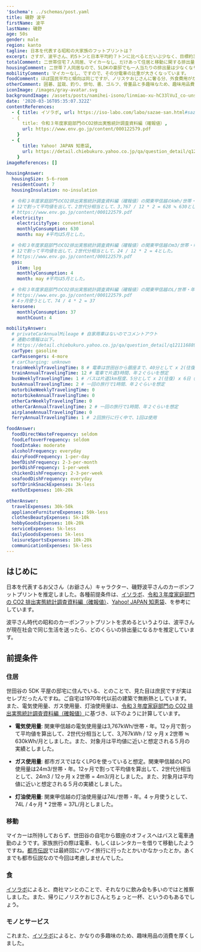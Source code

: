 ```yaml
---
'$schema': ../schemas/post.yaml
title: 磯野 波平
firstName: 波平
lastName: 磯野
age: 50s
gender: male
region: kanto
tagline: 日本を代表する昭和の大家族のフットプリントは？
excerpt: さすが、波平さん、約5トンと日本平均約７トンに比べるとだいぶ少なく、目標約3トンに向けて中間地点の排出量です。
totalComment: 二世帯住宅７人同居、マイカーなし、だけあって住居と移動に関する排出量が少ないですね。
housingComment: 二世帯７人同居なので、5LDKの豪邸でも一人当たりの排出量は少なくなります。ここで、-1.18トン稼いでいます。
mobilityComment: マイカーなし、ですので、その分電車の比重が大きくなっています。
foodComment: ほぼ国民平均と傾向は同じですが、ノリスケおじさんに奢る分、外食費用がかさんでいます。
otherComment: 囲碁、盆栽、釣り、俳句、書、ゴルフ、骨董品と多趣味なため、趣味用品費用が大きいです。
iconImage: /images/gray-avatar.svg
backgroundImage: /assets/posts/namihei-isono/linmiao-xu-hC33lVuI_co-unsplash.jpg
date: '2020-03-16T05:35:07.322Z'
contentReferences:
  - { title: イソラボ, url: https://iso-labo.com/labo/sazae-san.html#sazae09 }
  - {
      title: 令和３年度家庭部門のCO2排出実態統計調査資料編（確報値）,
      url: https://www.env.go.jp/content/000122579.pdf
    }
  - {
      title: Yahoo! JAPAN 知恵袋,
      url: https://detail.chiebukuro.yahoo.co.jp/qa/question_detail/q12111688952
    }
imageReferences: []

housingAnswer:
  housingSize: 5-6-room
  residentCount: 7
  housingInsulation: no-insulation

  # 令和３年度家庭部門のCO2排出実態統計調査資料編（確報値）の関東甲信越のkWh/世帯・年が3,767kWh
  # 12で割って平均値を出して、2世代分相当として、3,767 / 12 * 2 = 628 ≒ 630とした。
  # https://www.env.go.jp/content/000122579.pdf
  electricity:
    electricityType: conventional
    monthlyConsumption: 630
    month: may #平均は5月とした。

  # 令和３年度家庭部門のCO2排出実態統計調査資料編（確報値）の関東甲信越のm3/世帯・年が24
  # 12で割って平均値を出して、2世代分相当として、24 / 12 * 2 = 4とした。
  # https://www.env.go.jp/content/000122579.pdf
  gas:
    item: lpg
    monthlyConsumption: 4
    month: may #平均は5月とした。

  # 令和３年度家庭部門のCO2排出実態統計調査資料編（確報値）の関東甲信越のL/世帯・年が74
  # https://www.env.go.jp/content/000122579.pdf
  # 4ヶ月使うとして、74 / 4 * 2 = 37
  kerosene:
    monthlyConsumption: 37
    monthCount: 4

mobilityAnswer:
  # privateCarAnnualMileage # 自家用車はないのでコメントアウト
  # 通勤の情報は以下。
  # https://detail.chiebukuro.yahoo.co.jp/qa/question_detail/q12111688952
  carType: gasoline
  carPassengers: 4-more
  # carCharging: unknown
  trainWeeklyTravelingTime: 8 # 電車は世田谷から銀座まで、40分として x 2(往復) x 6日（当時は土曜も働いていた） = 8 hr
  trainAnnualTravelingTime: 12 # 電車で片道3時間、年２ぐらいを想定
  busWeeklyTravelingTime: 1 # バスは片道1km程度、5分として x 2(往復) x 6日（当時は土曜も働いていた） = 1 hr
  busAnnualTravelingTime: 2 # 一回の旅行で1時間、年２ぐらいを想定
  motorbikeWeeklyTravelingTime: 0
  motorbikeAnnualTravelingTime: 0
  otherCarWeeklyTravelingTime: 0
  otherCarAnnualTravelingTime: 2 # 一回の旅行で1時間、年２ぐらいを想定
  airplaneAnnualTravelingTime: 0
  ferryAnnualTravelingTime: 1 # ２回旅行に行く中で、1回は使用

foodAnswer:
  foodDirectWasteFrequency: seldom
  foodLeftoverFrequency: seldom
  foodIntake: moderate
  alcoholFrequency: everyday
  dairyFoodFrequency: 1-per-day
  beefDishFrequency: 2-3-per-month
  porkDishFrequency: 1-per-week
  chickenDishFrequency: 2-3-per-week
  seafoodDishFrequency: everyday
  softDrinkSnackExpenses: 3k-less
  eatOutExpenses: 10k-20k

otherAnswer:
  travelExpenses: 30k-50k
  applianceFurnitureExpenses: 50k-less
  clothesBeautyExpenses: 5k-10k
  hobbyGoodsExpenses: 10k-20k
  serviceExpenses: 5k-less
  dailyGoodsExpenses: 5k-less
  leisureSportsExpenses: 10k-20k
  communicationExpenses: 5k-less
---
```


## はじめに

日本を代表するお父さん（お爺さん）キャラクター、磯野波平さんのカーボンフットプリントを推定しました。各種前提条件は、[イソラボ](https://iso-labo.com/labo/sazae-san.html#sazae09)、[令和３年度家庭部門の CO2 排出実態統計調査資料編（確報値）](https://www.env.go.jp/content/000122579.pdf)、[Yahoo! JAPAN 知恵袋](https://detail.chiebukuro.yahoo.co.jp/qa/question_detail/q12111688952)、を参考にしています。

波平さん時代の昭和のカーボンフットプリントを求めるというよりは、波平さんが現在社会で同じ生活を送ったら、どのくらいの排出量になるかを推定しています。

## 前提条件

### 住居

世田谷の 5DK 平屋の邸宅に住んでいる、とのことで、見た目は庶民ですが実はセレブだったんですね。ご自宅は1970年代以前の建築で無断熱としています。
また、電気使用量、ガス使用量、灯油使用量は、[令和３年度家庭部門の CO2 排出実態統計調査資料編（確報値）](https://www.env.go.jp/content/000122579.pdf)に基づき、以下のように計算しています。

- **電気使用量**: 関東甲信越の電気使用量は3,767kWh/世帯・年。12ヶ月で割って平均値を算出して、2世代分相当として、3,767kWh / 12 ヶ月 x 2世帯 ≒ 630kWh/月としました。また、対象月は平均値に近いと想定される５月の実績としました。

- **ガス使用量**: 都市ガスではなくLPGを使っていると想定。関東甲信越のLPG使用量は24m3/世帯・年。12ヶ月で割って平均値を算出して、2世代分相当として、24m3 / 12ヶ月 x 2世帯 = 4m3/月としました。また、対象月は平均値に近いと想定される５月の実績としました。

- **灯油使用量**: 関東甲信越の灯油使用量は74L/世帯・年。4 ヶ月使うとして、74L / 4ヶ月 * 2世帯 = 37L/月としました。

### 移動

マイカーは所持しておらず、世田谷の自宅から銀座のオフィスへはバスと電車通勤のようです。家族旅行の際は電車、もしくはレンタカーを借りて移動したようですね。[都市伝説](https://ghibli-tosidensetu.com/%E3%82%B5%E3%82%B6%E3%82%A8%E3%81%95%E3%82%93%E3%81%AE%E6%9C%80%E7%B5%82%E5%9B%9E%E3%81%AF%E3%83%8F%E3%83%AF%E3%82%A4%E6%97%85%E8%A1%8C%EF%BC%81%E6%84%8F%E5%A4%96%E9%81%8E%E3%81%8E%E3%82%8B%E7%B5%90.html)では最終回にハワイ旅行に行ったとかいかなかったとか。あくまでも都市伝説なので今回は考慮しませんでした。

### 食

[イソラボ](https://iso-labo.com/labo/sazae-san.html#sazae09)によると、商社マンとのことで、それなりに飲み会も多いのではと推察しました。また、帰りにノリスケおじさんとちょっと一杯、というのもあるでしょう。

### モノとサービス

これまた、[イソラボ](https://iso-labo.com/labo/sazae-san.html#sazae09)によると、かなりの多趣味のため、趣味用品の消費を厚くしました。
